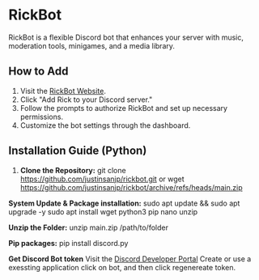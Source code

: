 # RickBot

RickBot is a flexible Discord bot that enhances your server with music, moderation tools, minigames, and a media library.

## How to Add
1. Visit the [RickBot Website](https://rickbot.justinsanjp.de/).
2. Click "Add Rick to your Discord server."
3. Follow the prompts to authorize RickBot and set up necessary permissions.
4. Customize the bot settings through the dashboard.

## Installation Guide (Python)
1. **Clone the Repository:**
git clone https://github.com/justinsanjp/rickbot.git or wget https://github.com/justinsanjp/rickbot/archive/refs/heads/main.zip

**System Update & Package installation:**
sudo apt update && sudo apt upgrade -y
sudo apt install wget python3 pip nano unzip

**Unzip the Folder:**
unzip main.zip /path/to/folder

**Pip packages:**
pip install discord.py

**Get Discord Bot token**
 Visit the [Discord Developer Portal](https://discord.com/developers/applications)
 Create or use a exessting application
 click on bot, and then click regenereate token.
